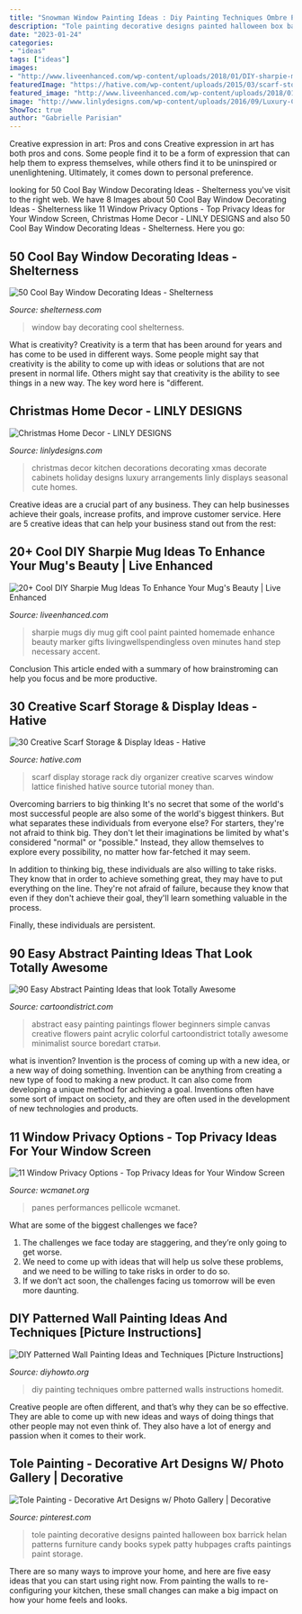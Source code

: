 ```yaml
---
title: "Snowman Window Painting Ideas : Diy Painting Techniques Ombre Patterned Walls Instructions Homedit"
description: "Tole painting decorative designs painted halloween box barrick helan patterns furniture candy books sypek patty hubpages crafts paintings paint storage"
date: "2023-01-24"
categories:
- "ideas"
tags: ["ideas"]
images:
- "http://www.liveenhanced.com/wp-content/uploads/2018/01/DIY-sharpie-mugs-ideas-1.jpg"
featuredImage: "https://hative.com/wp-content/uploads/2015/03/scarf-storage-ideas/3-creative-scarf-storage-and-display-ideas.jpg"
featured_image: "http://www.liveenhanced.com/wp-content/uploads/2018/01/DIY-sharpie-mugs-ideas-1.jpg"
image: "http://www.linlydesigns.com/wp-content/uploads/2016/09/Luxury-Christmas-Kitchen-Decor-Arrangements.jpg"
ShowToc: true
author: "Gabrielle Parisian"
---
```



Creative expression in art: Pros and cons
Creative expression in art has both pros and cons. Some people find it to be a form of expression that can help them to express themselves, while others find it to be uninspired or unenlightening. Ultimately, it comes down to personal preference.

	

		
looking for 50 Cool Bay Window Decorating Ideas - Shelterness you've visit to the right web. We have 8 Images about 50 Cool Bay Window Decorating Ideas - Shelterness like 11 Window Privacy Options - Top Privacy Ideas for Your Window Screen, Christmas Home Decor - LINLY DESIGNS and also 50 Cool Bay Window Decorating Ideas - Shelterness. Here you go:
		
    
## 50 Cool Bay Window Decorating Ideas - Shelterness

<img loading=lazy src="https://i.shelterness.com/2012/02/25-cool-bay-window-decorating-ideas-18.jpg" onerror="this.onerror=null;this.src='https://tse3.mm.bing.net/th?id=OIP.BvxgNOALluihIoABteDRuAHaJ4&amp;pid=15.1';" alt="50 Cool Bay Window Decorating Ideas - Shelterness">

_Source: shelterness.com_

>window bay decorating cool shelterness. 

	

What is creativity?
Creativity is a term that has been around for years and has come to be used in different ways. Some people might say that creativity is the ability to come up with ideas or solutions that are not present in normal life. Others might say that creativity is the ability to see things in a new way. The key word here is "different.

    
## Christmas Home Decor - LINLY DESIGNS

<img loading=lazy src="http://www.linlydesigns.com/wp-content/uploads/2016/09/Luxury-Christmas-Kitchen-Decor-Arrangements.jpg" onerror="this.onerror=null;this.src='https://tse3.mm.bing.net/th?id=OIP.fhotaKDmsWav_qmLeDZVrwHaLH&amp;pid=15.1';" alt="Christmas Home Decor - LINLY DESIGNS">

_Source: linlydesigns.com_

>christmas decor kitchen decorations decorating xmas decorate cabinets holiday designs luxury arrangements linly displays seasonal cute homes. 

	

Creative ideas are a crucial part of any business. They can help businesses achieve their goals, increase profits, and improve customer service. Here are 5 creative ideas that can help your business stand out from the rest:

    
## 20+ Cool DIY Sharpie Mug Ideas To Enhance Your Mug&#039;s Beauty | Live Enhanced

<img loading=lazy src="http://www.liveenhanced.com/wp-content/uploads/2018/01/DIY-sharpie-mugs-ideas-1.jpg" onerror="this.onerror=null;this.src='https://tse1.mm.bing.net/th?id=OIP.3DofCMv7qSEN86-8O_JkEgHaEo&amp;pid=15.1';" alt="20+ Cool DIY Sharpie Mug Ideas To Enhance Your Mug&#039;s Beauty | Live Enhanced">

_Source: liveenhanced.com_

>sharpie mugs diy mug gift cool paint painted homemade enhance beauty marker gifts livingwellspendingless oven minutes hand step necessary accent. 

	

Conclusion
This article ended with a summary of how brainstroming can help you focus and be more productive.

    
## 30 Creative Scarf Storage &amp; Display Ideas - Hative

<img loading=lazy src="https://hative.com/wp-content/uploads/2015/03/scarf-storage-ideas/3-creative-scarf-storage-and-display-ideas.jpg" onerror="this.onerror=null;this.src='https://tse4.mm.bing.net/th?id=OIP.hT7q06pvTF_xYInWGKWLnQHaHa&amp;pid=15.1';" alt="30 Creative Scarf Storage &amp; Display Ideas - Hative">

_Source: hative.com_

>scarf display storage rack diy organizer creative scarves window lattice finished hative source tutorial money than. 

	

Overcoming barriers to big thinking
It's no secret that some of the world's most successful people are also some of the world's biggest thinkers. But what separates these individuals from everyone else?
For starters, they're not afraid to think big. They don't let their imaginations be limited by what's considered "normal" or "possible." Instead, they allow themselves to explore every possibility, no matter how far-fetched it may seem.

In addition to thinking big, these individuals are also willing to take risks. They know that in order to achieve something great, they may have to put everything on the line. They're not afraid of failure, because they know that even if they don't achieve their goal, they'll learn something valuable in the process.

 Finally, these individuals are persistent.

    
## 90 Easy Abstract Painting Ideas That Look Totally Awesome

<img loading=lazy src="http://www.cartoondistrict.com/wp-content/uploads/2017/06/Easy-Abstract-Painting-Ideas00005-1.jpg" onerror="this.onerror=null;this.src='https://tse4.mm.bing.net/th?id=OIP.ByTm4BrOAmEBUkmPIwAL_QHaKL&amp;pid=15.1';" alt="90 Easy Abstract Painting Ideas that look Totally Awesome">

_Source: cartoondistrict.com_

>abstract easy painting paintings flower beginners simple canvas creative flowers paint acrylic colorful cartoondistrict totally awesome minimalist source boredart статьи. 

	

what is invention?
Invention is the process of coming up with a new idea, or a new way of doing something. Invention can be anything from creating a new type of food to making a new product. It can also come from developing a unique method for achieving a goal. Inventions often have some sort of impact on society, and they are often used in the development of new technologies and products.

    
## 11 Window Privacy Options - Top Privacy Ideas For Your Window Screen

<img loading=lazy src="https://www.wcmanet.org/wp-content/uploads/2020/04/Glass-Film.jpg" onerror="this.onerror=null;this.src='https://tse4.mm.bing.net/th?id=OIP.OM5QPe_F4QcWaOXRrKbpxgHaLH&amp;pid=15.1';" alt="11 Window Privacy Options - Top Privacy Ideas for Your Window Screen">

_Source: wcmanet.org_

>panes performances pellicole wcmanet. 

	

What are some of the biggest challenges we face?
1. The challenges we face today are staggering, and they’re only going to get worse.
2. We need to come up with ideas that will help us solve these problems, and we need to be willing to take risks in order to do so.
3. If we don’t act soon, the challenges facing us tomorrow will be even more daunting.

    
## DIY Patterned Wall Painting Ideas And Techniques [Picture Instructions]

<img loading=lazy src="http://www.diyhowto.org/wp-content/uploads/DIY-Ombre-Wall-Painting-DIY-Wall-Painting-Ideas-Techniques-Tutorials-DIYHowto.jpg" onerror="this.onerror=null;this.src='https://tse3.mm.bing.net/th?id=OIP.TfbrSVxF6fMzFX4xgdrr4wHaNQ&amp;pid=15.1';" alt="DIY Patterned Wall Painting Ideas and Techniques [Picture Instructions]">

_Source: diyhowto.org_

>diy painting techniques ombre patterned walls instructions homedit. 

	

Creative people are often different, and that’s why they can be so effective. They are able to come up with new ideas and ways of doing things that other people may not even think of. They also have a lot of energy and passion when it comes to their work.

    
## Tole Painting - Decorative Art Designs W/ Photo Gallery | Decorative

<img loading=lazy src="https://i.pinimg.com/736x/b6/83/f0/b683f0473bd2508437962cc184df2f4b--painting-furniture-tole-painting.jpg" onerror="this.onerror=null;this.src='https://tse4.mm.bing.net/th?id=OIP.x2zmm9gNjOtFmdoRS3ieYADVEk&amp;pid=15.1';" alt="Tole Painting - Decorative Art Designs w/ Photo Gallery | Decorative">

_Source: pinterest.com_

>tole painting decorative designs painted halloween box barrick helan patterns furniture candy books sypek patty hubpages crafts paintings paint storage. 

	

There are so many ways to improve your home, and here are five easy ideas that you can start using right now. From painting the walls to re-configuring your kitchen, these small changes can make a big impact on how your home feels and looks.

